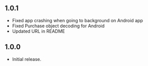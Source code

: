 ## 1.0.1

* Fixed app crashing when going to background on Android app
* Fixed Purchase object decoding for Android
* Updated URL in README 

## 1.0.0

* Initial release.
